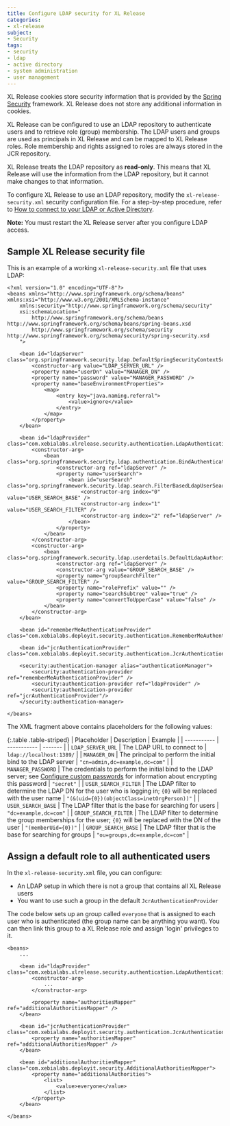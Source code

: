 ```yaml
---
title: Configure LDAP security for XL Release
categories:
- xl-release
subject:
- Security
tags:
- security
- ldap
- active directory
- system administration
- user management
---
```


XL Release cookies store security information that is provided by the [Spring Security](http://projects.spring.io/spring-security/) framework. XL Release does not store any additional information in cookies.

XL Release can be configured to use an LDAP repository to authenticate users and to retrieve role (group) membership. The LDAP users and groups are used as principals in XL Release and can be mapped to XL Release roles. Role membership and rights assigned to roles are always stored in the JCR repository.

XL Release treats the LDAP repository as **read-only**. This means that XL Release will use the information from the LDAP repository, but it cannot make changes to that information.

To configure XL Release to use an LDAP repository, modify the `xl-release-security.xml` security configuration file. For a step-by-step procedure, refer to [How to connect to your LDAP or Active Directory](/xl-deploy/how-to/connect-ldap-or-active-directory.html).

**Note:** You must restart the XL Release server after you configure LDAP access.

## Sample XL Release security file

This is an example of a working `xl-release-security.xml` file that uses LDAP:

    <?xml version="1.0" encoding="UTF-8"?>
    <beans xmlns="http://www.springframework.org/schema/beans" xmlns:xsi="http://www.w3.org/2001/XMLSchema-instance"
        xmlns:security="http://www.springframework.org/schema/security"
        xsi:schemaLocation="
            http://www.springframework.org/schema/beans http://www.springframework.org/schema/beans/spring-beans.xsd
            http://www.springframework.org/schema/security http://www.springframework.org/schema/security/spring-security.xsd
        ">

        <bean id="ldapServer" class="org.springframework.security.ldap.DefaultSpringSecurityContextSource">
            <constructor-arg value="LDAP_SERVER_URL" />
            <property name="userDn" value="MANAGER_DN" />
            <property name="password" value="MANAGER_PASSWORD" />
            <property name="baseEnvironmentProperties">
                <map>
                    <entry key="java.naming.referral">
                        <value>ignore</value>
                    </entry>
                </map>
            </property>
        </bean>

        <bean id="ldapProvider" class="com.xebialabs.xlrelease.security.authentication.LdapAuthenticationProvider">
            <constructor-arg>
                <bean class="org.springframework.security.ldap.authentication.BindAuthenticator">
                    <constructor-arg ref="ldapServer" />
                    <property name="userSearch">
                        <bean id="userSearch" class="org.springframework.security.ldap.search.FilterBasedLdapUserSearch">
                            <constructor-arg index="0" value="USER_SEARCH_BASE" />
                            <constructor-arg index="1" value="USER_SEARCH_FILTER" />
                            <constructor-arg index="2" ref="ldapServer" />
                        </bean>
                    </property>
                </bean>
            </constructor-arg>
            <constructor-arg>
                <bean class="org.springframework.security.ldap.userdetails.DefaultLdapAuthoritiesPopulator">
                    <constructor-arg ref="ldapServer" />
                    <constructor-arg value="GROUP_SEARCH_BASE" />
                    <property name="groupSearchFilter" value="GROUP_SEARCH_FILTER" />
                    <property name="rolePrefix" value="" />
                    <property name="searchSubtree" value="true" />
                    <property name="convertToUpperCase" value="false" />
                </bean>
            </constructor-arg>
        </bean>

        <bean id="rememberMeAuthenticationProvider" class="com.xebialabs.deployit.security.authentication.RememberMeAuthenticationProvider"/>

        <bean id="jcrAuthenticationProvider" class="com.xebialabs.deployit.security.authentication.JcrAuthenticationProvider"/>

        <security:authentication-manager alias="authenticationManager">
            <security:authentication-provider ref="rememberMeAuthenticationProvider" />
            <security:authentication-provider ref="ldapProvider" />
            <security:authentication-provider ref="jcrAuthenticationProvider"/>
        </security:authentication-manager>

    </beans>

The XML fragment above contains placeholders for the following values:

{:.table .table-striped}
| Placeholder | Description | Example |
| ----------- | ----------- | ------- |
| `LDAP_SERVER_URL` | The LDAP URL to connect to | `ldap://localhost:1389/` |
| `MANAGER_DN` | The principal to perform the initial bind to the LDAP server | `"cn=admin,dc=example,dc=com"` |
| `MANAGER_PASSWORD` | The credentials to perform the initial bind to the LDAP server; see [Configure custom passwords](/xl-release/how-to/changing-passwords-in-xl-release.html#configure-custom-passwords) for information about encrypting this password | `"secret"` |
| `USER_SEARCH_FILTER` | The LDAP filter to determine the LDAP DN for the user who is logging in; `{0}` will be replaced with the user name | `"(&(uid={0})(objectClass=inetOrgPerson))"` |
| `USER_SEARCH_BASE` | The LDAP filter that is the base for searching for users | `"dc=example,dc=com"` |
| `GROUP_SEARCH_FILTER` | The LDAP filter to determine the group memberships for the user; `{0}` will be replaced with the DN of the user | `"(memberUid={0})"` |
| `GROUP_SEARCH_BASE` | The LDAP filter that is the base for searching for groups | `"ou=groups,dc=example,dc=com"` |

## Assign a default role to all authenticated users

In the `xl-release-security.xml` file, you can configure:

* An LDAP setup in which there is not a group that contains all XL Release users
* You want to use such a group in the default `JcrAuthenticationProvider`

The code below sets up an group called `everyone` that is assigned to each user who is authenticated (the group name can be anything you want). You can then link this group to a XL Release role and assign 'login' privileges to it.

    <beans>
        ...

        <bean id="ldapProvider" class="com.xebialabs.xlrelease.security.authentication.LdapAuthenticationProvider">
            <constructor-arg>
                ...
            </constructor-arg>

            <property name="authoritiesMapper" ref="additionalAuthoritiesMapper" />
        </bean>

        <bean id="jcrAuthenticationProvider" class="com.xebialabs.deployit.security.authentication.JcrAuthenticationProvider">
            <property name="authoritiesMapper" ref="additionalAuthoritiesMapper" />
        </bean>

        <bean id="additionalAuthoritiesMapper" class="com.xebialabs.deployit.security.AdditionalAuthoritiesMapper">
            <property name="additionalAuthorities">
                <list>
                    <value>everyone</value>
                </list>
            </property>
        </bean>

    </beans>
